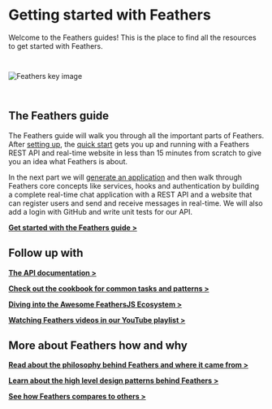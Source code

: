# Getting started with Feathers

Welcome to the Feathers guides! This is the place to find all the resources to get started with Feathers.

<img style="margin: 2em 0;" src="/img/key-image-horizontal.png" alt="Feathers key image">

## The Feathers guide

The Feathers guide will walk you through all the important parts of Feathers. After [setting up](./bascis/setup.md), the [quick start](./basics/starting.md) gets you up and running with a Feathers REST API and real-time website in less than 15 minutes from scratch to give you an idea what Feathers is about.

In the next part we will [generate an application](./basics/generator.md) and then walk through Feathers core concepts like services, hooks and authentication by building a complete real-time chat application with a REST API and a website that can register users and send and receive messages in real-time. We will also add a login with GitHub and write unit tests for our API.

[__Get started with the Feathers guide >__](./basics/setup.md)

## Follow up with

[__The API documentation >__](../api/readme.md)

[__Check out the cookbook for common tasks and patterns >__](./cookbook/readme.md)

[__Diving into the Awesome FeathersJS Ecosystem >__](https://github.com/feathersjs/awesome-feathersjs)

[__Watching Feathers videos in our YouTube playlist >__](https://www.youtube.com/playlist?list=PLwSdIiqnDlf_lb5y1liQK2OW5daXYgKOe)

## More about Feathers how and why

[__Read about the philosophy behind Feathers and where it came from >__](https://blog.feathersjs.com/why-we-built-the-best-web-framework-you-ve-probably-never-heard-of-until-now-176afc5c6aac)

[__Learn about the high level design patterns behind Feathers >__](https://blog.feathersjs.com/design-patterns-for-modern-web-apis-1f046635215)

[__See how Feathers compares to others >__](https://feathersjs.com/comparison)
